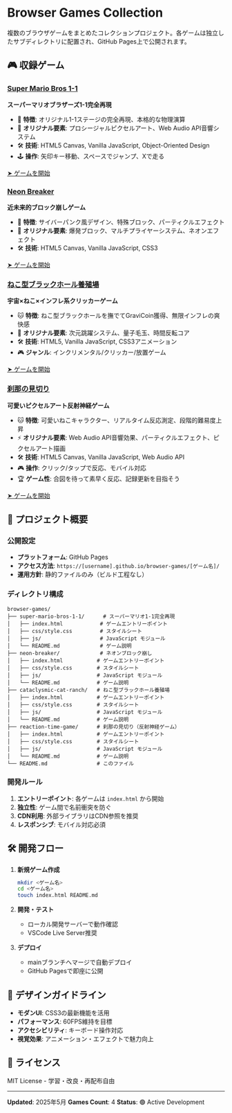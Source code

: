 # Browser Games Collection

複数のブラウザゲームをまとめたコレクションプロジェクト。各ゲームは独立したサブディレクトリに配置され、GitHub Pages上で公開されます。

## 🎮 収録ゲーム

### [Super Mario Bros 1-1](./super-mario-bros-1-1/)
**スーパーマリオブラザーズ1-1完全再現**

- 🍄 **特徴**: オリジナル1-1ステージの完全再現、本格的な物理演算
- 🎯 **オリジナル要素**: プロシージャルピクセルアート、Web Audio API音響システム
- 🛠️ **技術**: HTML5 Canvas, Vanilla JavaScript, Object-Oriented Design
- 🕹️ **操作**: 矢印キー移動、スペースでジャンプ、Xで走る

[➤ ゲームを開始](./super-mario-bros-1-1/)

### [Neon Breaker](./neon-breaker/)
**近未来的ブロック崩しゲーム**

- 🚀 **特徴**: サイバーパンク風デザイン、特殊ブロック、パーティクルエフェクト
- 🎯 **オリジナル要素**: 爆発ブロック、マルチプライヤーシステム、ネオンエフェクト
- 🛠️ **技術**: HTML5 Canvas, Vanilla JavaScript, CSS3

[➤ ゲームを開始](./neon-breaker/)

### [ねこ型ブラックホール養殖場](./cataclysmic-cat-ranch/)
**宇宙×ねこ×インフレ系クリッカーゲーム**

- 🐱 **特徴**: ねこ型ブラックホールを撫でてGraviCoin獲得、無限インフレの爽快感
- 🌌 **オリジナル要素**: 次元跳躍システム、量子毛玉、時間反転コア
- 🛠️ **技術**: HTML5, Vanilla JavaScript, CSS3アニメーション
- 🎮 **ジャンル**: インクリメンタル/クリッカー/放置ゲーム

[➤ ゲームを開始](./cataclysmic-cat-ranch/)

### [刹那の見切り](./reaction-time-game/)
**可愛いピクセルアート反射神経ゲーム**

- 🐱 **特徴**: 可愛いねこキャラクター、リアルタイム反応測定、段階的難易度上昇
- ⚡ **オリジナル要素**: Web Audio API音響効果、パーティクルエフェクト、ピクセルアート描画
- 🛠️ **技術**: HTML5 Canvas, Vanilla JavaScript, Web Audio API
- 🎮 **操作**: クリック/タップで反応、モバイル対応
- 🏆 **ゲーム性**: 合図を待って素早く反応、記録更新を目指そう

[➤ ゲームを開始](./reaction-time-game/)

## 🚀 プロジェクト概要

### 公開設定
- **プラットフォーム**: GitHub Pages
- **アクセス方法**: `https://[username].github.io/browser-games/[ゲーム名]/`
- **運用方針**: 静的ファイルのみ（ビルド工程なし）

### ディレクトリ構成
```
browser-games/
├── super-mario-bros-1-1/      # スーパーマリオ1-1完全再現
│   ├── index.html            # ゲームエントリーポイント
│   ├── css/style.css         # スタイルシート
│   ├── js/                   # JavaScript モジュール
│   └── README.md             # ゲーム説明
├── neon-breaker/             # ネオンブロック崩し
│   ├── index.html           # ゲームエントリーポイント
│   ├── css/style.css        # スタイルシート
│   ├── js/                  # JavaScript モジュール
│   └── README.md            # ゲーム説明
├── cataclysmic-cat-ranch/   # ねこ型ブラックホール養殖場
│   ├── index.html           # ゲームエントリーポイント
│   ├── css/style.css        # スタイルシート
│   ├── js/                  # JavaScript モジュール
│   └── README.md            # ゲーム説明
├── reaction-time-game/      # 刹那の見切り（反射神経ゲーム）
│   ├── index.html           # ゲームエントリーポイント
│   ├── css/style.css        # スタイルシート
│   ├── js/                  # JavaScript モジュール
│   └── README.md            # ゲーム説明
└── README.md                # このファイル
```

### 開発ルール
1. **エントリーポイント**: 各ゲームは `index.html` から開始
2. **独立性**: ゲーム間で名前衝突を防ぐ
3. **CDN利用**: 外部ライブラリはCDN参照を推奨
4. **レスポンシブ**: モバイル対応必須

## 🛠️ 開発フロー

1. **新規ゲーム作成**
   ```bash
   mkdir <ゲーム名>
   cd <ゲーム名>
   touch index.html README.md
   ```

2. **開発・テスト**
   - ローカル開発サーバーで動作確認
   - VSCode Live Server推奨

3. **デプロイ**
   - mainブランチへマージで自動デプロイ
   - GitHub Pagesで即座に公開

## 🎨 デザインガイドライン

- **モダンUI**: CSS3の最新機能を活用
- **パフォーマンス**: 60FPS維持を目標
- **アクセシビリティ**: キーボード操作対応
- **視覚効果**: アニメーション・エフェクトで魅力向上

## 📝 ライセンス

MIT License - 学習・改良・再配布自由

---

**Updated**: 2025年5月
**Games Count**: 4
**Status**: 🟢 Active Development
